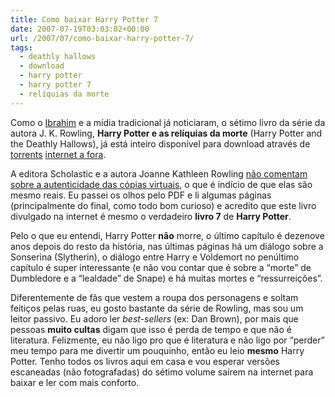 ```yaml
---
title: Como baixar Harry Potter 7
date: 2007-07-19T03:03:02+00:00
url: /2007/07/como-baixar-harry-potter-7/
tags:
  - deathly hallows
  - download
  - harry potter
  - harry potter 7
  - relíquias da morte
---
```


Como o [Ibrahim][1] e a mídia tradicional já noticiaram, o sétimo livro da série da autora J. K. Rowling, **Harry Potter e as relíquias da morte** (Harry Potter and the Deathly Hallows), já está inteiro disponível para download através de [torrents][2] [internet a fora][3].

A editora Scholastic e a autora Joanne Kathleen Rowling [não comentam sobre a autenticidade das cópias virtuais][4], o que é indício de que elas são mesmo reais. Eu passei os olhos pelo PDF e li algumas páginas (principalmente do final, como todo bom curioso) e acredito que este livro divulgado na internet é mesmo o verdadeiro **livro 7** de **Harry Potter**.

Pelo o que eu entendi, Harry Potter **não** morre, o último capítulo é dezenove anos depois do resto da história, nas últimas páginas há um diálogo sobre a Sonserina (Slytherin), o diálogo entre Harry e Voldemort no penúltimo capítulo é super interessante (e não vou contar que é sobre a “morte” de Dumbledore e a “lealdade” de Snape) e há muitas mortes e “ressurreições”.

Diferentemente de fãs que vestem a roupa dos personagens e soltam feitiços pelas ruas, eu gosto bastante da série de Rowling, mas sou um leitor passivo. Eu adoro ler _best-sellers_ (ex: Dan Brown), por mais que pessoas **muito cultas** digam que isso é perda de tempo e que não é literatura. Felizmente, eu não ligo pro que é literatura e não ligo por “perder” meu tempo para me divertir um pouquinho, então eu leio **mesmo** Harry Potter. Tenho todos os livros aqui em casa e vou esperar versões escaneadas (não fotografadas) do sétimo volume saírem na internet para baixar e ler com mais conforto.

[1]: http://1001gatos.org/harry-potter-e-as-reliquias-da-morte-para-download/
[2]: http://www.bittorrent.com/
[3]: http://thepiratebay.org/search/harry%20potter%20deathly%20hallows/0/3/600
[4]: http://diversao.terra.com.br/interna/0,,OI1768766-EI3615,00.html
